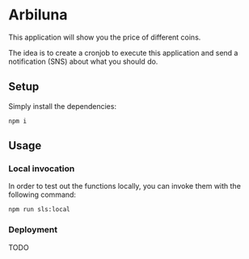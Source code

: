 # Arbiluna

This application will show you the price of different coins.

The idea is to create a cronjob to execute this application and send a notification (SNS) about what you should do.

## Setup

Simply install the dependencies:

```
npm i
```

## Usage

### Local invocation

In order to test out the functions locally, you can invoke them with the following command:

```
npm run sls:local
```

### Deployment

TODO

